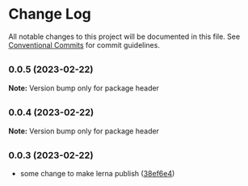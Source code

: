 # Change Log

All notable changes to this project will be documented in this file.
See [Conventional Commits](https://conventionalcommits.org) for commit guidelines.

## <small>0.0.5 (2023-02-22)</small>

**Note:** Version bump only for package header





## <small>0.0.4 (2023-02-22)</small>

**Note:** Version bump only for package header





## <small>0.0.3 (2023-02-22)</small>

* some change to make lerna publish ([38ef6e4](https://github.com/agbp/lerna-getting-started-example--copy-/commit/38ef6e4))
